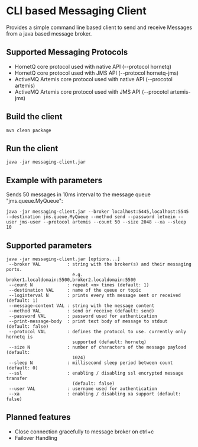 # CLI based Messaging Client
Provides a simple command line based client to send and receive Messages from a java based message broker.

## Supported Messaging Protocols
- HornetQ core protocol used with native API (--protocol hornetq)
- HornetQ core protocol used with JMS API (--protocol hornetq-jms)
- ActiveMQ Artemis core protocol used with native API (--procotol artemis)
- ActiveMQ Artemis core protocol used with JMS API (--procotol artemis-jms)

## Build the client
```
mvn clean package
```

## Run the client
```
java -jar messaging-client.jar
```

## Example with parameters
Sends 50 messages in 10ms interval to the message queue "jms.queue.MyQueue":
```
java -jar messaging-client.jar --broker localhost:5445,localhost:5545 --destination jms.queue.MyQueue --method send --password letmein --user jms-user --protocol artemis --count 50 --size 2048 --xa --sleep 10
```

## Supported parameters
```
java -jar messaging-client.jar [options...]
 --broker VAL          : string with the broker(s) and their messaging ports.
                         e.g. broker1.localdomain:5500,broker2.localdomain:5500
 --count N             : repeat <n> times (default: 1)
 --destination VAL     : name of the queue or topic
 --loginterval N       : prints every nth message sent or received (default: 1)
 --message-content VAL : string with the message content
 --method VAL          : send or receive (default: send)
 --password VAL        : password used for authentication
 --print-message-body  : print text body of message to stdout (default: false)
 --protocol VAL        : defines the protocol to use. currently only hornetq is
                         supported (default: hornetq)
 --size N              : number of characters of the message payload (default:
                         1024)
 --sleep N             : millisecond sleep period between count (default: 0)
 --ssl                 : enabling / disabling ssl encrypted message transfer
                         (default: false)
 --user VAL            : username used for authentication
 --xa                  : enabling / disabling xa support (default: false)
```

## Planned features
* Close connection gracefully to message broker on ctrl+c
* Failover Handling
